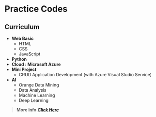 # Practice Codes

## Curriculum

- **Web Basic**
    - HTML
    - CSS
    - JavaScript
- **Python**
- **Cloud : Microsoft Azure**
- **Mini Project**
    - CRUD Application Development (with Azure Visual Studio Service)
- **AI**
    - Orange Data Mining
    - Data Analysis
    - Machine Learning
    - Deep Learning

> **More Info**
> ***[Click Here](https://msaischool.kr/course)***
